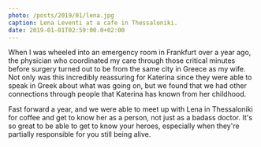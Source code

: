 ```yaml
---
photo: /posts/2019/01/lena.jpg
caption: Lena Leventi at a cafe in Thessaloniki.
date: 2019-01-01T02:59:00.0+02:00
---
```


When I was wheeled into an emergency room in Frankfurt over a year ago, the physician who coordinated my care through those critical minutes before surgery turned out to be from the same city in Greece as my wife. Not only was this incredibly reassuring for Katerina since they were able to speak in Greek about what was going on, but we found that we had other connections through people that Katerina has known from her childhood.

Fast forward a year, and we were able to meet up with Lena in Thessaloniki for coffee and get to know her as a person, not just as a badass doctor. It's so great to be able to get to know your heroes, especially when they're partially responsible for you still being alive.
